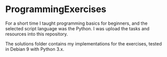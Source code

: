 # ProgrammingExercises

For a short time I taught programming basics for beginners, and the selected script language was the Python. I was upload the tasks and resources into this repository.

The solutions folder contains my implementations for the exercises, tested in Debian 9 with Python 3.x.
